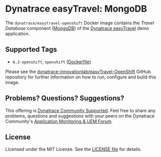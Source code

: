# Dynatrace easyTravel: MongoDB

The `dynatrace/easytravel-openshift` Docker image contains the *Travel Database* component ([MongoDB](https://www.mongodb.org/)) of the [Dynatrace easyTravel](https://community.dynatrace.com/community/display/DL/Demo+Applications+-+easyTravel) demo application.

## Supported Tags

- `6.3-openshift`, `openshift` [(Dockerfile)](https://github.com/dynatrace-innovationlab/easyTravel-OpenShift/blob/master/mongodb/Dockerfile)

Please see the [dynatrace-innovationlab/easyTravel-OpenShift](https://github.com/dynatrace-innovationlab/easyTravel-OpenShift) GitHub repository for further information on how to run, configure and build this image.

## Problems? Questions? Suggestions?

This offering is [Dynatrace Community Supported](https://community.dynatrace.com/community/display/DL/Support+Levels#SupportLevels-Communitysupported/NotSupportedbyDynatrace(providedbyacommunitymember)). Feel free to share any problems, questions and suggestions with your peers on the Dynatrace Community's [Application Monitoring & UEM Forum](https://answers.dynatrace.com/spaces/146/index.html).

## License

Licensed under the MIT License. See the [LICENSE file](https://github.com/dynatrace-innovationlab/easyTravel-OpenShift/blob/master/LICENSE) for details.